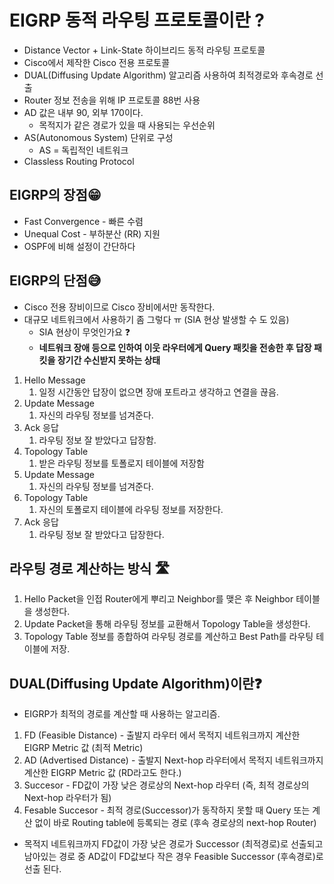 # EIGRP 동적 라우팅 프로토콜이란 ?

- Distance Vector + Link-State 하이브리드 동적 라우팅 프로토콜
- Cisco에서 제작한 Cisco 전용 프로토콜
- DUAL(Diffusing Update Algorithm) 알고리즘 사용하여 최적경로와 후속경로 선출
- Router 정보 전송을 위해 IP 프로토콜 88번 사용
- AD 값은 내부 90, 외부 170이다.
    - 목적지가 같은 경로가 있을 때 사용되는 우선순위
- AS(Autonomous System) 단위로 구성
    - AS = 독립적인 네트워크
- Classless Routing Protocol

## EIGRP의 장점😁

- Fast Convergence  - 빠른 수렴
- Unequal Cost - 부하분산 (RR) 지원
- OSPF에 비해 설정이 간단하다

## EIGRP의 단점😅

- Cisco 전용 장비이므로 Cisco 장비에서만 동작한다.
- 대규모 네트워크에서 사용하기 좀 그렇다 ㅠ (SIA 현상 발생할 수 도 있음)
    - SIA 현상이 무엇인가요 ❓
    - **네트워크 장애 등으로 인하여 이웃 라우터에게 Query 패킷을 전송한 후 답장 패킷을 장기간 수신받지 못하는 상태**


1. Hello Message
    1. 일정 시간동안 답장이 없으면 장애 포트라고 생각하고 연결을 끊음.
2. Update Message
    1. 자신의 라우팅 정보를 넘겨준다.
3. Ack 응답
    1. 라우팅 정보 잘 받았다고 답장함.
4. Topology Table
    1. 받은 라우팅 정보를 토폴로지 테이블에 저장함
5. Update Message
    1. 자신의 라우팅 정보를 넘겨준다.
6. Topology Table
    1. 자신의 토폴로지 테이블에 라우팅 정보를 저장한다.
7. Ack 응답
    1. 라우팅 정보 잘 받았다고 답장한다.
    

## 라우팅 경로 계산하는 방식 🛣️

1. Hello Packet을 인접 Router에게 뿌리고 Neighbor를 맺은 후 Neighbor 테이블을 생성한다.
2. Update Packet을 통해 라우팅 정보를 교환해서 Topology Table을 생성한다.
3. Topology Table 정보를 종합하여 라우팅 경로를 계산하고 Best Path를 라우팅 테이블에 저장.

## DUAL(Diffusing Update Algorithm)이란❓

- EIGRP가 최적의 경로를 계산할 때 사용하는 알고리즘.

1. FD (Feasible Distance) - 출발지 라우터 에서 목적지 네트워크까지 계산한 EIGRP Metric 값       (최적 Metric)
2. AD (Advertised Distance) - 출발지 Next-hop 라우터에서 목적지 네트워크까지 계산한 EIGRP Metric 값 (RD라고도 한다.)
3. Succesor - FD값이 가장 낮은 경로상의 Next-hop 라우터 (즉, 최적 경로상의 Next-hop 라우터가 됨)
4. Fesable Succesor - 최적 경로(Successor)가 동작하지 못할 때 Query 또는 계산 없이 바로 Routing table에 등록되는 경로 (후속 경로상의 next-hop Router)

- 목적지 네트워크까지 FD값이 가장 낮은 경로가 Successor (최적경로)로 선출되고 남아있는 경로 중 AD값이 FD값보다 작은 경우 Feasible Successor (후속경로)로 선출 된다.